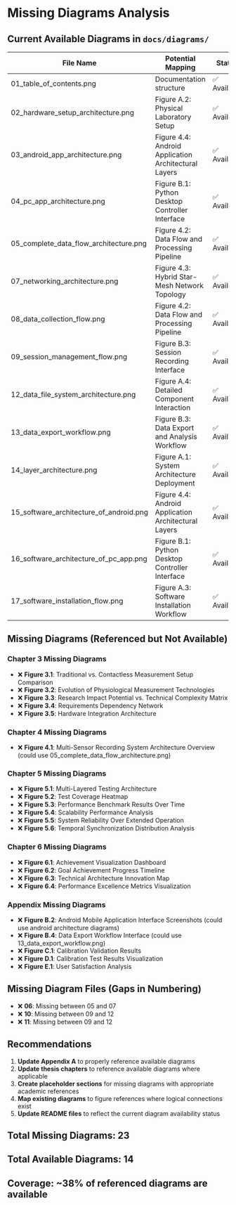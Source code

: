 # Missing Diagrams Analysis

## Current Available Diagrams in `docs/diagrams/`

| File Name | Potential Mapping | Status |
|-----------|------------------|---------|
| 01_table_of_contents.png | Documentation structure | ✅ Available |
| 02_hardware_setup_architecture.png | Figure A.2: Physical Laboratory Setup | ✅ Available |
| 03_android_app_architecture.png | Figure 4.4: Android Application Architectural Layers | ✅ Available |
| 04_pc_app_architecture.png | Figure B.1: Python Desktop Controller Interface | ✅ Available |
| 05_complete_data_flow_architecture.png | Figure 4.2: Data Flow and Processing Pipeline | ✅ Available |
| 07_networking_architecture.png | Figure 4.3: Hybrid Star-Mesh Network Topology | ✅ Available |
| 08_data_collection_flow.png | Figure 4.2: Data Flow and Processing Pipeline | ✅ Available |
| 09_session_management_flow.png | Figure B.3: Session Recording Interface | ✅ Available |
| 12_data_file_system_architecture.png | Figure A.4: Detailed Component Interaction | ✅ Available |
| 13_data_export_workflow.png | Figure B.3: Data Export and Analysis Workflow | ✅ Available |
| 14_layer_architecture.png | Figure A.1: System Architecture Deployment | ✅ Available |
| 15_software_architecture_of_android.png | Figure 4.4: Android Application Architectural Layers | ✅ Available |
| 16_software_architecture_of_pc_app.png | Figure B.1: Python Desktop Controller Interface | ✅ Available |
| 17_software_installation_flow.png | Figure A.3: Software Installation Workflow | ✅ Available |

## Missing Diagrams (Referenced but Not Available)

### Chapter 3 Missing Diagrams
- ❌ **Figure 3.1**: Traditional vs. Contactless Measurement Setup Comparison
- ❌ **Figure 3.2**: Evolution of Physiological Measurement Technologies
- ❌ **Figure 3.3**: Research Impact Potential vs. Technical Complexity Matrix
- ❌ **Figure 3.4**: Requirements Dependency Network
- ❌ **Figure 3.5**: Hardware Integration Architecture

### Chapter 4 Missing Diagrams
- ❌ **Figure 4.1**: Multi-Sensor Recording System Architecture Overview (could use 05_complete_data_flow_architecture.png)

### Chapter 5 Missing Diagrams
- ❌ **Figure 5.1**: Multi-Layered Testing Architecture
- ❌ **Figure 5.2**: Test Coverage Heatmap
- ❌ **Figure 5.3**: Performance Benchmark Results Over Time
- ❌ **Figure 5.4**: Scalability Performance Analysis
- ❌ **Figure 5.5**: System Reliability Over Extended Operation
- ❌ **Figure 5.6**: Temporal Synchronization Distribution Analysis

### Chapter 6 Missing Diagrams
- ❌ **Figure 6.1**: Achievement Visualization Dashboard
- ❌ **Figure 6.2**: Goal Achievement Progress Timeline
- ❌ **Figure 6.3**: Technical Architecture Innovation Map
- ❌ **Figure 6.4**: Performance Excellence Metrics Visualization

### Appendix Missing Diagrams
- ❌ **Figure B.2**: Android Mobile Application Interface Screenshots (could use android architecture diagrams)
- ❌ **Figure B.4**: Data Export Workflow Interface (could use 13_data_export_workflow.png)
- ❌ **Figure C.1**: Calibration Validation Results
- ❌ **Figure D.1**: Calibration Test Results Visualization
- ❌ **Figure E.1**: User Satisfaction Analysis

## Missing Diagram Files (Gaps in Numbering)
- ❌ **06**: Missing between 05 and 07
- ❌ **10**: Missing between 09 and 12
- ❌ **11**: Missing between 09 and 12

## Recommendations

1. **Update Appendix A** to properly reference available diagrams
2. **Update thesis chapters** to reference available diagrams where applicable
3. **Create placeholder sections** for missing diagrams with appropriate academic references
4. **Map existing diagrams** to figure references where logical connections exist
5. **Update README files** to reflect the current diagram availability status

## Total Missing Diagrams: 23
## Total Available Diagrams: 14
## Coverage: ~38% of referenced diagrams are available